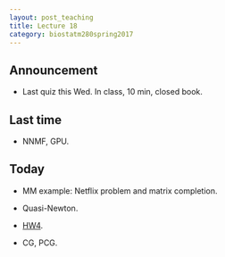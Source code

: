 ```yaml
---
layout: post_teaching
title: Lecture 18
category: biostatm280spring2017
---
```


## Announcement

* Last quiz this Wed. In class, 10 min, closed book.

## Last time

* NNMF, GPU.

## Today

* MM example: Netflix problem and matrix completion.

* Quasi-Newton.

* [HW4](http://hua-zhou.github.io/teaching/biostatm280-2017spring/hw/hw04sol.html).

* CG, PCG.

